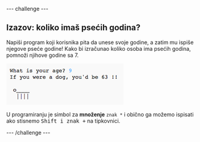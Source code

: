 \--- challenge \---

## Izazov: koliko imaš psećih godina?

Napiši program koji korisnika pita da unese svoje godine, a zatim mu ispiše njegove pseće godine! Kako bi izračunao koliko osoba ima psećih godina, pomnoži njihove godine sa 7.

![screenshot](images/me-dog-years.png)

U programiranju je simbol za **množenje** `znak *` i obično ga možemo ispisati ako stisnemo <kbd>Shift i znak +</kbd> na tipkovnici.

\--- /challenge \---